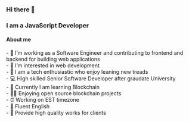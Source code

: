 <h3>Hi there 👋<h3>

I am a JavaScript Developer

<h4>About me</h4>
- 🔭 I’m working as a Software Engineer and contributing to frontend and backend for building web applications<br/>
- 👀 I’m interested in web development<br/>
- 🌱 I am a tech enthusiastic who enjoy leaning new treads<br/>
- 💻 High skilled Senior Software Developer after graudate University<br/>
- 🏡 Currently I am learning Blockchain<br/>
- 👨‍💻 Enjoying open source blockchain projects<br/>
- ⏰ Working on EST timezone<br/>
- 📙 Fluent English<br/>
- 👊 Provide high quality works for clients<br/>

<!---
MichaelGrainger/MichaelGrainger is a ✨ special ✨ repository because its `README.md` (this file) appears on your GitHub profile.
You can click the Preview link to take a look at your changes.
--->
